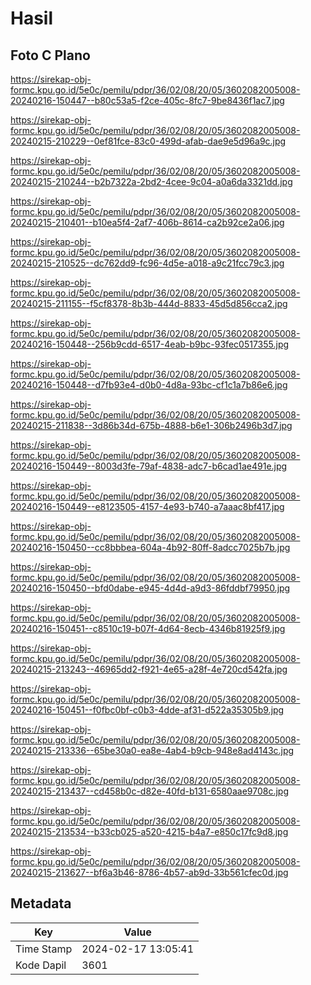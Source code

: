 # Hasil

## Foto C Plano

https://sirekap-obj-formc.kpu.go.id/5e0c/pemilu/pdpr/36/02/08/20/05/3602082005008-20240216-150447--b80c53a5-f2ce-405c-8fc7-9be8436f1ac7.jpg

https://sirekap-obj-formc.kpu.go.id/5e0c/pemilu/pdpr/36/02/08/20/05/3602082005008-20240215-210229--0ef81fce-83c0-499d-afab-dae9e5d96a9c.jpg

https://sirekap-obj-formc.kpu.go.id/5e0c/pemilu/pdpr/36/02/08/20/05/3602082005008-20240215-210244--b2b7322a-2bd2-4cee-9c04-a0a6da3321dd.jpg

https://sirekap-obj-formc.kpu.go.id/5e0c/pemilu/pdpr/36/02/08/20/05/3602082005008-20240215-210401--b10ea5f4-2af7-406b-8614-ca2b92ce2a06.jpg

https://sirekap-obj-formc.kpu.go.id/5e0c/pemilu/pdpr/36/02/08/20/05/3602082005008-20240215-210525--dc762dd9-fc96-4d5e-a018-a9c21fcc79c3.jpg

https://sirekap-obj-formc.kpu.go.id/5e0c/pemilu/pdpr/36/02/08/20/05/3602082005008-20240215-211155--f5cf8378-8b3b-444d-8833-45d5d856cca2.jpg

https://sirekap-obj-formc.kpu.go.id/5e0c/pemilu/pdpr/36/02/08/20/05/3602082005008-20240216-150448--256b9cdd-6517-4eab-b9bc-93fec0517355.jpg

https://sirekap-obj-formc.kpu.go.id/5e0c/pemilu/pdpr/36/02/08/20/05/3602082005008-20240216-150448--d7fb93e4-d0b0-4d8a-93bc-cf1c1a7b86e6.jpg

https://sirekap-obj-formc.kpu.go.id/5e0c/pemilu/pdpr/36/02/08/20/05/3602082005008-20240215-211838--3d86b34d-675b-4888-b6e1-306b2496b3d7.jpg

https://sirekap-obj-formc.kpu.go.id/5e0c/pemilu/pdpr/36/02/08/20/05/3602082005008-20240216-150449--8003d3fe-79af-4838-adc7-b6cad1ae491e.jpg

https://sirekap-obj-formc.kpu.go.id/5e0c/pemilu/pdpr/36/02/08/20/05/3602082005008-20240216-150449--e8123505-4157-4e93-b740-a7aaac8bf417.jpg

https://sirekap-obj-formc.kpu.go.id/5e0c/pemilu/pdpr/36/02/08/20/05/3602082005008-20240216-150450--cc8bbbea-604a-4b92-80ff-8adcc7025b7b.jpg

https://sirekap-obj-formc.kpu.go.id/5e0c/pemilu/pdpr/36/02/08/20/05/3602082005008-20240216-150450--bfd0dabe-e945-4d4d-a9d3-86fddbf79950.jpg

https://sirekap-obj-formc.kpu.go.id/5e0c/pemilu/pdpr/36/02/08/20/05/3602082005008-20240216-150451--c8510c19-b07f-4d64-8ecb-4346b81925f9.jpg

https://sirekap-obj-formc.kpu.go.id/5e0c/pemilu/pdpr/36/02/08/20/05/3602082005008-20240215-213243--46965dd2-f921-4e65-a28f-4e720cd542fa.jpg

https://sirekap-obj-formc.kpu.go.id/5e0c/pemilu/pdpr/36/02/08/20/05/3602082005008-20240216-150451--f0fbc0bf-c0b3-4dde-af31-d522a35305b9.jpg

https://sirekap-obj-formc.kpu.go.id/5e0c/pemilu/pdpr/36/02/08/20/05/3602082005008-20240215-213336--65be30a0-ea8e-4ab4-b9cb-948e8ad4143c.jpg

https://sirekap-obj-formc.kpu.go.id/5e0c/pemilu/pdpr/36/02/08/20/05/3602082005008-20240215-213437--cd458b0c-d82e-40fd-b131-6580aae9708c.jpg

https://sirekap-obj-formc.kpu.go.id/5e0c/pemilu/pdpr/36/02/08/20/05/3602082005008-20240215-213534--b33cb025-a520-4215-b4a7-e850c17fc9d8.jpg

https://sirekap-obj-formc.kpu.go.id/5e0c/pemilu/pdpr/36/02/08/20/05/3602082005008-20240215-213627--bf6a3b46-8786-4b57-ab9d-33b561cfec0d.jpg


## Metadata

| Key        | Value               |
| ---------- | ------------------- |
| Time Stamp | 2024-02-17 13:05:41 |
| Kode Dapil | 3601                |



